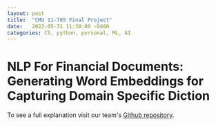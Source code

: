 ```yaml
---
layout: post
title:  "CMU 11-785 Final Project"
date:   2022-05-31 11:30:00 -0400
categories: CS, python, personal, ML, AI
---
```

# NLP For Financial Documents: Generating Word Embeddings for Capturing Domain Specific Diction

To see a full explanation visit our team's [Github repository](https://github.com/nathanluskey/CMU_11785_Project). 